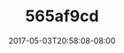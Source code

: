 ---
title: 565af9cd
date: 2017-05-03T20:58:08-08:00
draft: false
location: Red Rock Canyon, NV
img_url: https://d17enza3bfujl8.cloudfront.net/565af9cd.jpg
original_fn: ""
tags:
- Red Rock Canyon, NV
- Alex

---